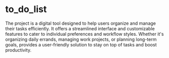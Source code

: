 # to_do_list

The project is a digital tool designed to help users organize and manage their tasks efficiently. It offers a streamlined interface and customizable features to cater to individual preferences and workflow styles. Whether it's organizing daily errands, managing work projects, or planning long-term goals, provides a user-friendly solution to stay on top of tasks and boost productivity.
